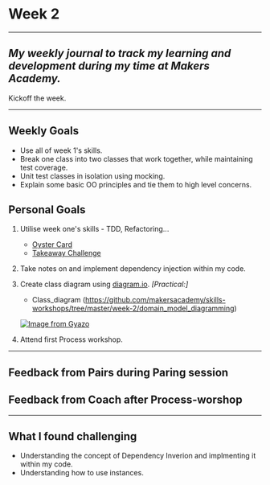 # Week 2
---

_My weekly journal to track my learning and development during my time at Makers Academy._
---
Kickoff the week.

---
## Weekly Goals
- Use all of week 1's skills.
- Break one class into two classes that work together, while maintaining test coverage.
- Unit test classes in isolation using mocking.
- Explain some basic OO principles and tie them to high level concerns.

## Personal Goals
1. Utilise week one's skills - TDD, Refactoring...
    - [Oyster Card](https://github.com/Pi-hils/Oyster_Card2)
    - [Takeaway Challenge](https://github.com/Pi-hils/takeaway-challenge)

2. Take notes on and implement dependency injection within my code.

3. Create class diagram using [diagram.io](https://app.diagrams.net/). _[Practical:]_
    - Class_diagram (https://github.com/makersacademy/skills-workshops/tree/master/week-2/domain_model_diagramming)
    
    [![Image from Gyazo](https://i.gyazo.com/0bcca27d1f52894483b7ae245da44d3b.png)](https://gyazo.com/0bcca27d1f52894483b7ae245da44d3b)

4. Attend first Process workshop.

---
## Feedback from Pairs during Paring session 

## Feedback from Coach after Process-worshop


---
## What I found challenging
- Understanding the concept of Dependency Inverion and implmenting it within my code. 
- Understanding how to use instances.


